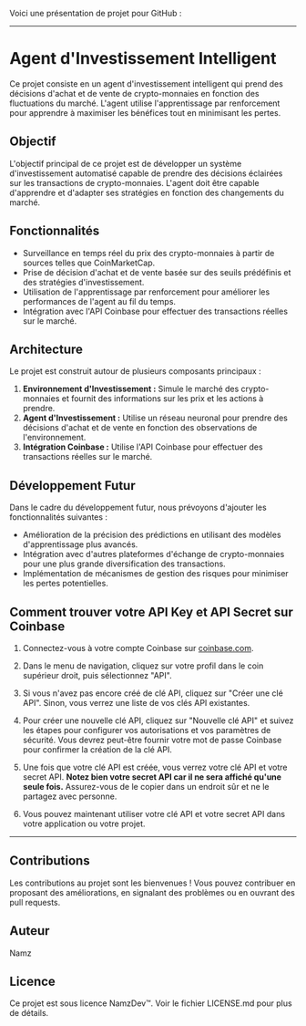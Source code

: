 Voici une présentation de projet pour GitHub :

---

# Agent d'Investissement Intelligent

Ce projet consiste en un agent d'investissement intelligent qui prend des décisions d'achat et de vente de crypto-monnaies en fonction des fluctuations du marché. L'agent utilise l'apprentissage par renforcement pour apprendre à maximiser les bénéfices tout en minimisant les pertes.

## Objectif

L'objectif principal de ce projet est de développer un système d'investissement automatisé capable de prendre des décisions éclairées sur les transactions de crypto-monnaies. L'agent doit être capable d'apprendre et d'adapter ses stratégies en fonction des changements du marché.

## Fonctionnalités

- Surveillance en temps réel du prix des crypto-monnaies à partir de sources telles que CoinMarketCap.
- Prise de décision d'achat et de vente basée sur des seuils prédéfinis et des stratégies d'investissement.
- Utilisation de l'apprentissage par renforcement pour améliorer les performances de l'agent au fil du temps.
- Intégration avec l'API Coinbase pour effectuer des transactions réelles sur le marché.

## Architecture

Le projet est construit autour de plusieurs composants principaux :

1. **Environnement d'Investissement :** Simule le marché des crypto-monnaies et fournit des informations sur les prix et les actions à prendre.
2. **Agent d'Investissement :** Utilise un réseau neuronal pour prendre des décisions d'achat et de vente en fonction des observations de l'environnement.
3. **Intégration Coinbase :** Utilise l'API Coinbase pour effectuer des transactions réelles sur le marché.

## Développement Futur

Dans le cadre du développement futur, nous prévoyons d'ajouter les fonctionnalités suivantes :

- Amélioration de la précision des prédictions en utilisant des modèles d'apprentissage plus avancés.
- Intégration avec d'autres plateformes d'échange de crypto-monnaies pour une plus grande diversification des transactions.
- Implémentation de mécanismes de gestion des risques pour minimiser les pertes potentielles.


## Comment trouver votre API Key et API Secret sur Coinbase

1. Connectez-vous à votre compte Coinbase sur [coinbase.com](https://www.coinbase.com/).

2. Dans le menu de navigation, cliquez sur votre profil dans le coin supérieur droit, puis sélectionnez "API".

3. Si vous n'avez pas encore créé de clé API, cliquez sur "Créer une clé API". Sinon, vous verrez une liste de vos clés API existantes.

4. Pour créer une nouvelle clé API, cliquez sur "Nouvelle clé API" et suivez les étapes pour configurer vos autorisations et vos paramètres de sécurité. Vous devrez peut-être fournir votre mot de passe Coinbase pour confirmer la création de la clé API.

5. Une fois que votre clé API est créée, vous verrez votre clé API et votre secret API. **Notez bien votre secret API car il ne sera affiché qu'une seule fois.** Assurez-vous de le copier dans un endroit sûr et ne le partagez avec personne.

6. Vous pouvez maintenant utiliser votre clé API et votre secret API dans votre application ou votre projet.

---

## Contributions

Les contributions au projet sont les bienvenues ! Vous pouvez contribuer en proposant des améliorations, en signalant des problèmes ou en ouvrant des pull requests.

## Auteur

Namz

## Licence

Ce projet est sous licence NamzDev™. Voir le fichier LICENSE.md pour plus de détails.

